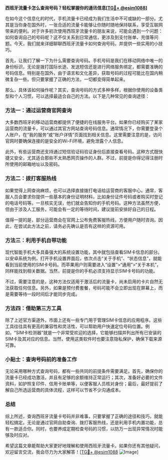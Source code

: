 **西班牙流量卡怎么查询号码？轻松掌握你的通讯信息[[TG💪+ @esim1088](https://t.me/s/esim1088)]**

在如今这个信息化的时代，手机流量卡已经成为我们生活中不可或缺的一部分。尤其是当你身在国外时，一张合适的流量卡能够让你随时随地保持联系，享受互联网带来的便利。对于许多初次使用西班牙流量卡的朋友来说，可能会遇到一个问题：如何查询自己的号码呢？这不仅关系到日常通信，更涉及到支付账单、充值等问题。今天，我们就来详细聊聊西班牙流量卡如何查询号码，并提供一些实用的小技巧。

首先，让我们了解一下为什么需要查询号码。手机号码是我们在移动网络中唯一的身份标识，无论是拨打国际长途、发送短信还是进行网络服务绑定，都需要准确的号码信息。特别是在国外，由于语言和文化差异，获取号码的过程可能比在国内稍微复杂一些。但只要掌握了正确的方法，一切都变得简单起来。

那么，具体该如何操作呢？其实，查询号码的方式多种多样，根据你使用的设备类型和个人习惯，可以选择最适合自己的方法。以下是几种常见的查询途径：

### 方法一：通过运营商官网查询

大多数西班牙的移动运营商都提供了便捷的在线服务平台。如果你已经购买了某家运营商的流量卡，可以通过其官方网站查询号码信息。通常情况下，你需要登录个人账户，在“我的服务”或“账户详情”页面找到相关信息。这里需要注意的是，访问官网时要确保连接的是安全的Wi-Fi环境，避免泄露个人信息。

此外，有些运营商还支持通过短信验证码验证身份后直接查看号码。这种方式既快捷又安全，尤其适合那些不太熟悉网页操作的人群。不过，前提是你得记得注册时所使用的邮箱地址以及密码。

### 方法二：拨打客服热线

如果觉得上网查询麻烦，也可以选择直接拨打电话给运营商的客服中心。通常，客服人员会要求你提供一些基本的身份证明材料，比如身份证件号码或者购买时登记的电话号码等。一旦核实无误，他们就会告知你的手机号码。这种方法虽然方便，但由于涉及人工服务，可能会有一定的等待时间，建议提前安排好自己的日程。

值得一提的是，部分运营商会在官网上公布免费客服热线，方便用户随时咨询。因此，在尝试此方法之前，请务必先确认是否有这样的资源可用。

### 方法三：利用手机自带功能

现代智能手机大多具备强大的系统设置功能，其中就包括查看SIM卡信息的部分。以安卓系统为例，打开手机设置界面后，依次点击“关于手机”、“状态信息”，就能看到当前使用的SIM卡号码。而苹果用户则需要进入“设置”>“通用”>“关于本机”，同样能找到相关数据。当然，前提是你的手机必须支持显示SIM卡号码的功能。

不过，需要注意的是，这种方法仅适用于激活后的流量卡，尚未启用的卡片自然无法获取任何信息。另外，如果是预付费套餐，号码可能不会立即出现在屏幕上，而是需要等待一段时间后才能同步完成。

### 方法四：借助第三方工具

除了上述官方渠道外，市面上还有一些专门用于管理SIM卡信息的应用程序。这些工具往往具有更高的兼容性和灵活性，可以帮助用户快速定位号码位置。例如，“SIM卡检测器”就是一个非常受欢迎的选择，它能够扫描并列出所有已安装的SIM卡及其对应的信息。当然，使用这类软件时也要注意隐私保护，确保下载来源可靠。

### 小贴士：查询号码前的准备工作

无论采用哪种方式查询号码，都有一些共同的前提条件需要满足。首先，确保你的流量卡已经成功激活，并且有足够的余额维持正常运行；其次，准备好必要的文件资料，如护照复印件、信用卡账单等，以便客服人员核对身份；最后，最好提前了解自己所选运营商的具体流程，这样可以节省不少沟通成本。

### 总结

综上所述，查询西班牙流量卡号码并非难事，只要掌握了正确的途径和技巧，就能轻松搞定。无论是通过官网自助查询、拨打客服热线，还是利用手机内置功能，总有一款适合你。同时，也要养成定期检查号码的习惯，以防万一出现异常情况时能够及时应对。

希望这篇文章能帮助大家更好地理解和使用西班牙流量卡。如果你还有其他疑问，欢迎留言交流，我会尽力为大家解答！[[TG💪+ @esim1088](https://t.me/s/esim1088) ![Image](https://i.postimg.cc/4NQfJmqS/Snipaste-2025-05-13-00-14-12.png)]